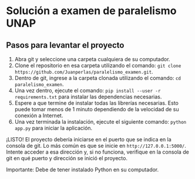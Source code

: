 # Solución a examen de paralelismo UNAP

## Pasos para levantar el proyecto

1. Abra git y seleccione una carpeta cualquiera de su computador.
2. Clone el repositorio en esa carpeta utilizando el comando: `git clone https://github.com/Juanperlas/paralelismo_examen.git`.
3. Dentro de git, ingrese a la carpeta clonada utilizando el comando: `cd paralelismo_examen`.
4. Una vez dentro, ejecute el comando: `pip install --user -r requirements.txt` para instalar las dependencias necesarias.
5. Espere a que termine de instalar todas las librerías necesarias. Esto puede tomar menos de 1 minuto dependiendo de la velocidad de su conexión a Internet.
6. Una vez terminada la instalación, ejecute el siguiente comando: `python app.py` para iniciar la aplicación.

¡LISTO! El proyecto debería iniciarse en el puerto que se indica en la consola de git. Lo más común es que se inicie en `http://127.0.0.1:5000/`. Intente acceder a esa dirección y, si no funciona, verifique en la consola de git en qué puerto y dirección se inició el proyecto.

Importante: Debe de tener instalado Python en su computador.
